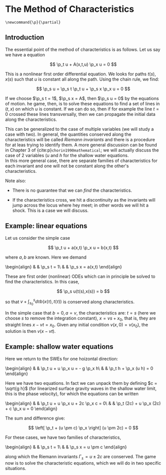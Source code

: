 # The Method of Characteristics

```{math}
\newcommand{\p}{\partial}
```

## Introduction

The essential point of the method of characteristics is as follows.
Let us say we have a equation

$$
	\p_t u + A(x,t,u) \p_x u = 0
$$

This is a nonlinear first order differential equation. We looks for
paths $t(s), x(s)$ such that $u$ is constant all along the
path. Using the chain rule, we find:

$$
	\p_s u = \p_s t \p_t u + \p_s x \p_x u = 0
$$

If we choose $\p_s t = 1$, $\p_s x = A$, then $\p_s u = 0$ by 
the equations of motion. he game, then, is to solve these
equations to find a set of lines in $(t,x)$ on which $u$ is constant.
If we can do so, then if for example the line $t = 0$ crossed these
lines transversally, then we can propagate the initial data along the 
characteristics.

This can be generalized to the case of multiple variables (we will
study a case with two).  In general, the quantities conserved along the
characteristics will be called *Riemann invariants* and there is a procedure
for at leas trying to identify them. A more general discussion can be found
in Chapter 3 of {cite:p}`chorin1990mathematical`; we will actually discuss
the case of 2 variables ($u$ and $h$ for the shallow water equations.  
In this more general case, there are separate families of 
characteristics for each invariant and one will not be constant along
the other's characteristics.

Note also:

- There is no guarantee that we can *find* the characteristics.

- If the characteristics cross, we hit a discontinuity as the invariants
will jump across the locus where hey meet; in other words we will hit a shock. 
This is a case we will discuss.

## Example: linear equations

Let us consider the simple case

$$
	\p_t u + a(x,t) \p_x u = b(x,t)
$$

where $a,b$ are known. Here we demand

\begin{align}
	& & \p_s t = 1\\
	& & \p_s x = a(x,t)
\end{align}

These are first order (nonlinear) ODEs which can in principle be solved
to find the characteristics.  In this case,

$$
	\p_s u(t(s),x(s)) = b
$$

so that $v + \int_{s_0}^s d\tau b(x(\tau),t(\tau))$ is conserved 
along characteristics.

In the simple case that $b= 0, a = v$, the characteristics are:
$t = s$ (here we choose $s$ to remove the integration constant), 
$x = v s + x_0$, that is, they are straight lines $x - v t = x_0$.
Given any initial condition $v(x,0) = v(x_0)$, the solution is then
$v(x - vt)$. 

## Example: shallow water equations

Here we return to the SWEs for one hoizontal direction:

\begin{align}
	& & \p_t u + u \p_x u = - g \p_x h\\
	& & \p_t h + \p_x (u h) = 0
\end{align}

Here we have two equations. In fact we can unpack them by defining
$c = \sqrt{g h}$ (for linearized surface gravity waves in the shallow water
limit, this is the phase velocity), for which the equations can be written

\begin{align}
	& & \p_t u + u \p_x u + 2c \p_x c = 0\\
	& & \p_t (2c) + u \p_x (2c) + c \p_x u = 0
\end{align}

The sum and difference give:

$$
	\left[ \p_t + (u \pm c) \p_x \right] (u \pm 2c) = 0
$$

For these cases, we have two families of characteristics,

\begin{align}
	& & \p_s t = 1\\
	& & \p_s x = u \pm c
\end{align}

along which the Riemann invariants $\Gamma_{\pm} = u \pm 2c$ are conserved.
The game now is to solve the characteristic equations, which we will do in two
specific situations.
